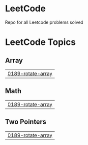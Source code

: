 # LeetCode
Repo for all Leetcode problems solved 

<!---LeetCode Topics Start-->
# LeetCode Topics
## Array
|  |
| ------- |
| [0189-rotate-array](https://github.com/AyushSNair/LeetCode/tree/master/0189-rotate-array) |
## Math
|  |
| ------- |
| [0189-rotate-array](https://github.com/AyushSNair/LeetCode/tree/master/0189-rotate-array) |
## Two Pointers
|  |
| ------- |
| [0189-rotate-array](https://github.com/AyushSNair/LeetCode/tree/master/0189-rotate-array) |
<!---LeetCode Topics End-->